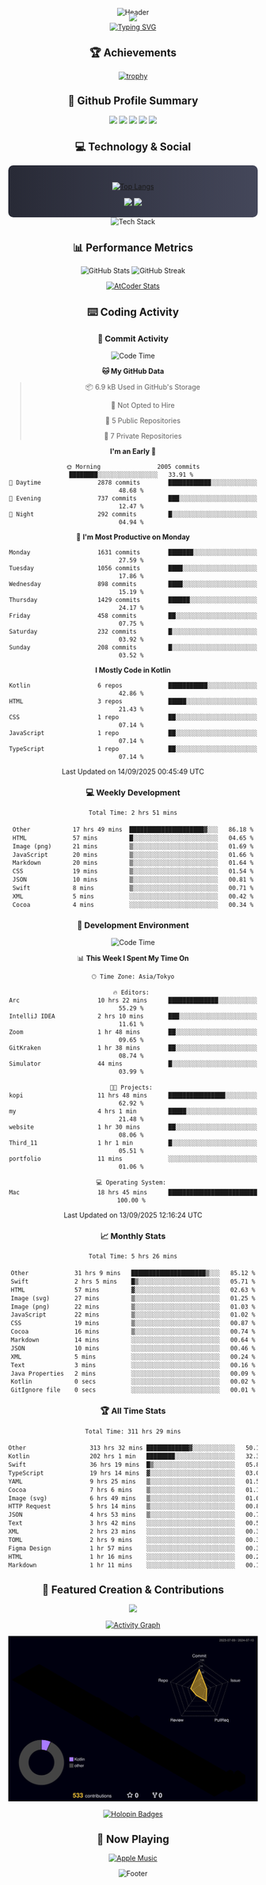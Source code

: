 <div align="center">
  
![Header](https://capsule-render.vercel.app/api?type=waving&color=gradient&customColorList=12&height=300&section=header&text=Welcome%20to%20Batapii's%20Universe&fontSize=50&animation=fadeIn&fontAlignY=40&desc=Android%20Developer%20|%20Kotlin%20LOVE%20)

<div style="margin-top: -20px;">
  <img src="https://readme-typing-svg.herokuapp.com/?lines=Crafting+Android+Experiences;Building+Tomorrow's+Apps+Today;Always+Learning,+Always+Growing&font=Fira%20Code&center=true&width=440&height=45&color=f75c7e&vCenter=true&size=22&pause=1000">
</div>

<a href="https://git.io/typing-svg">
  <img src="https://readme-typing-svg.demolab.com?font=Fira+Code&weight=600&size=28&duration=4000&pause=1000&center=true&vCenter=true&width=800&lines=Hey+there!+I'm+Batapii+%F0%9F%91%8B;Android+Developer+from+Japan+%F0%9F%87%AF%F0%9F%87%B5" alt="Typing SVG" />
</a>

## 🏆 Achievements

[![trophy](https://github-profile-trophy.vercel.app/?username=batapii&theme=onestar&no-frame=true&no-bg=true&column=8&rank=SECRET,SSS,SS,S,AAA,AA,A,B,C,?&margin-w=10&margin-h=10)](https://github.com/ryo-ma/github-profile-trophy)

## 🎯 Github Profile Summary

<div align="center">
  <img src="http://github-profile-summary-cards.vercel.app/api/cards/profile-details?username=batapii&theme=radical" />
  <img src="http://github-profile-summary-cards.vercel.app/api/cards/repos-per-language?username=batapii&theme=radical" />
  <img src="http://github-profile-summary-cards.vercel.app/api/cards/most-commit-language?username=batapii&theme=radical" />
  <img src="http://github-profile-summary-cards.vercel.app/api/cards/stats?username=batapii&theme=radical" />
  <img src="http://github-profile-summary-cards.vercel.app/api/cards/productive-time?username=batapii&theme=radical" />
</div>

## 💻 Technology & Social

<div align="center" style="background: linear-gradient(to right, #282A36, #44475A); padding: 20px; border-radius: 10px;">

[![Top Langs](https://github-readme-stats.vercel.app/api/top-langs/?username=batapii
)](https://github.com/anuraghazra/github-readme-stats)

<div style="margin-top: 15px">
<a href="https://github.com/batapii"><img src="https://img.shields.io/github/followers/batapii?style=for-the-badge&logo=github&label=Follow&color=ff6e96&labelColor=282A36"/></a>
<a href="https://twitter.com/batapii3939"><img src="https://img.shields.io/twitter/follow/batapii?style=for-the-badge&logo=twitter&color=1DA1F2&labelColor=282A36&label= Twitter"/></a>
</div>

</div>

<div align="center">
<img src="https://github-readme-tech-stack.vercel.app/api/cards?title=Tech+Stack&align=center&titleAlign=center&fontSize=20&lineHeight=10&lineCount=4&theme=github_dark&width=800&bg=%230D1117&badge=%23161B22&border=%2321262D&titleColor=%2358A6FF&line1=kotlin%2Ckotlin%2C0095D5%3Bandroid%2Candroid%2C00ff00%3Bjetpackcompose%2Cjetpack%2C4285F4%3B&line2=swift%2Cswift%2CFA7343%3Bfirebase%2Cfirebase%2CFFCA28%3Bgithub%2Cgithub%2C181717%3B&line3=typescript%2Ctypescript%2C3178C6%3Bgraphql%2Cgraphql%2CE10098%3Bsupabase%2Csupabase%2C3FCF8E%3B&line4=gradle%2Cgradle%2C02303A%3Bgitkraken%2Cgitkraken%2C179287%3Bpostman%2Cpostman%2CFF6C37%3B" alt="Tech Stack" />
</div>



## 📊 Performance Metrics

<div align="center">

![GitHub Stats](https://github-readme-stats.vercel.app/api?username=batapii&show_icons=true&theme=radical&hide_border=true&bg_color=0D1117)
![GitHub Streak](https://github-readme-streak-stats.herokuapp.com/?user=batapii&theme=radical&hide_border=true&background=0D1117)

[![AtCoder Stats](https://atcoder-readme-stats.vercel.app/stats/batapii3939?theme=dark&show_history=5&width=495)](https://github.com/iwbc-mzk/atcoder-readme-stats)

</div>

## ⌨️ Coding Activity

### 🌟 Commit Activity
<!--START_SECTION:commit-stats-->
![Code Time](http://img.shields.io/badge/Code%20Time-627%20hrs%2013%20mins-blue)

**🐱 My GitHub Data** 

> 📦 6.9 kB Used in GitHub's Storage 
 > 
> 🚫 Not Opted to Hire
 > 
> 📜 5 Public Repositories 
 > 
> 🔑 7 Private Repositories 
 > 
**I'm an Early 🐤** 

```text
🌞 Morning                2005 commits        ████████░░░░░░░░░░░░░░░░░   33.91 % 
🌆 Daytime                2878 commits        ████████████░░░░░░░░░░░░░   48.68 % 
🌃 Evening                737 commits         ███░░░░░░░░░░░░░░░░░░░░░░   12.47 % 
🌙 Night                  292 commits         █░░░░░░░░░░░░░░░░░░░░░░░░   04.94 % 
```
📅 **I'm Most Productive on Monday** 

```text
Monday                   1631 commits        ███████░░░░░░░░░░░░░░░░░░   27.59 % 
Tuesday                  1056 commits        ████░░░░░░░░░░░░░░░░░░░░░   17.86 % 
Wednesday                898 commits         ████░░░░░░░░░░░░░░░░░░░░░   15.19 % 
Thursday                 1429 commits        ██████░░░░░░░░░░░░░░░░░░░   24.17 % 
Friday                   458 commits         ██░░░░░░░░░░░░░░░░░░░░░░░   07.75 % 
Saturday                 232 commits         █░░░░░░░░░░░░░░░░░░░░░░░░   03.92 % 
Sunday                   208 commits         █░░░░░░░░░░░░░░░░░░░░░░░░   03.52 % 
```


**I Mostly Code in Kotlin** 

```text
Kotlin                   6 repos             ███████████░░░░░░░░░░░░░░   42.86 % 
HTML                     3 repos             █████░░░░░░░░░░░░░░░░░░░░   21.43 % 
CSS                      1 repo              ██░░░░░░░░░░░░░░░░░░░░░░░   07.14 % 
JavaScript               1 repo              ██░░░░░░░░░░░░░░░░░░░░░░░   07.14 % 
TypeScript               1 repo              ██░░░░░░░░░░░░░░░░░░░░░░░   07.14 % 
```




 Last Updated on 14/09/2025 00:45:49 UTC
<!--END_SECTION:commit-stats-->

### 💻 Weekly Development
<!--START_SECTION:wakatime-->

```txt
Total Time: 2 hrs 51 mins

Other            17 hrs 49 mins  █████████████████████▓░░░   86.18 %
HTML             57 mins         █░░░░░░░░░░░░░░░░░░░░░░░░   04.65 %
Image (png)      21 mins         ▒░░░░░░░░░░░░░░░░░░░░░░░░   01.69 %
JavaScript       20 mins         ▒░░░░░░░░░░░░░░░░░░░░░░░░   01.66 %
Markdown         20 mins         ▒░░░░░░░░░░░░░░░░░░░░░░░░   01.64 %
CSS              19 mins         ▒░░░░░░░░░░░░░░░░░░░░░░░░   01.54 %
JSON             10 mins         ▒░░░░░░░░░░░░░░░░░░░░░░░░   00.81 %
Swift            8 mins          ▒░░░░░░░░░░░░░░░░░░░░░░░░   00.71 %
XML              5 mins          ░░░░░░░░░░░░░░░░░░░░░░░░░   00.42 %
Cocoa            4 mins          ░░░░░░░░░░░░░░░░░░░░░░░░░   00.34 %
```

<!--END_SECTION:wakatime-->

### 🔨 Development Environment
<!--START_SECTION:dev-stats-->
![Code Time](http://img.shields.io/badge/Code%20Time-626%20hrs%2047%20mins-blue)

📊 **This Week I Spent My Time On** 

```text
🕑︎ Time Zone: Asia/Tokyo

🔥 Editors: 
Arc                      10 hrs 22 mins      ██████████████░░░░░░░░░░░   55.29 % 
IntelliJ IDEA            2 hrs 10 mins       ███░░░░░░░░░░░░░░░░░░░░░░   11.61 % 
Zoom                     1 hr 48 mins        ██░░░░░░░░░░░░░░░░░░░░░░░   09.65 % 
GitKraken                1 hr 38 mins        ██░░░░░░░░░░░░░░░░░░░░░░░   08.74 % 
Simulator                44 mins             █░░░░░░░░░░░░░░░░░░░░░░░░   03.99 % 

🐱‍💻 Projects: 
kopi                     11 hrs 48 mins      ████████████████░░░░░░░░░   62.92 % 
my                       4 hrs 1 min         █████░░░░░░░░░░░░░░░░░░░░   21.48 % 
website                  1 hr 30 mins        ██░░░░░░░░░░░░░░░░░░░░░░░   08.06 % 
Third_11                 1 hr 1 min          █░░░░░░░░░░░░░░░░░░░░░░░░   05.51 % 
portfolio                11 mins             ░░░░░░░░░░░░░░░░░░░░░░░░░   01.06 % 

💻 Operating System: 
Mac                      18 hrs 45 mins      █████████████████████████   100.00 % 
```


 Last Updated on 13/09/2025 12:16:24 UTC
<!--END_SECTION:dev-stats-->

### 📈 Monthly Stats
<!--START_SECTION:wakamonth-->

```txt
Total Time: 5 hrs 26 mins

Other             31 hrs 9 mins   █████████████████████▒░░░   85.12 %
Swift             2 hrs 5 mins    █▒░░░░░░░░░░░░░░░░░░░░░░░   05.71 %
HTML              57 mins         ▓░░░░░░░░░░░░░░░░░░░░░░░░   02.63 %
Image (svg)       27 mins         ▒░░░░░░░░░░░░░░░░░░░░░░░░   01.25 %
Image (png)       22 mins         ▒░░░░░░░░░░░░░░░░░░░░░░░░   01.03 %
JavaScript        22 mins         ▒░░░░░░░░░░░░░░░░░░░░░░░░   01.02 %
CSS               19 mins         ▒░░░░░░░░░░░░░░░░░░░░░░░░   00.87 %
Cocoa             16 mins         ▒░░░░░░░░░░░░░░░░░░░░░░░░   00.74 %
Markdown          14 mins         ░░░░░░░░░░░░░░░░░░░░░░░░░   00.64 %
JSON              10 mins         ░░░░░░░░░░░░░░░░░░░░░░░░░   00.46 %
XML               5 mins          ░░░░░░░░░░░░░░░░░░░░░░░░░   00.24 %
Text              3 mins          ░░░░░░░░░░░░░░░░░░░░░░░░░   00.16 %
Java Properties   2 mins          ░░░░░░░░░░░░░░░░░░░░░░░░░   00.09 %
Kotlin            0 secs          ░░░░░░░░░░░░░░░░░░░░░░░░░   00.02 %
GitIgnore file    0 secs          ░░░░░░░░░░░░░░░░░░░░░░░░░   00.01 %
```

<!--END_SECTION:wakamonth-->

### 🏆 All Time Stats
<!--START_SECTION:wakaalltime-->

```txt
Total Time: 311 hrs 29 mins

Other                  313 hrs 32 mins ████████████▓░░░░░░░░░░░░   50.16 %
Kotlin                 202 hrs 1 min   ████████░░░░░░░░░░░░░░░░░   32.32 %
Swift                  36 hrs 19 mins  █▒░░░░░░░░░░░░░░░░░░░░░░░   05.81 %
TypeScript             19 hrs 14 mins  ▓░░░░░░░░░░░░░░░░░░░░░░░░   03.08 %
YAML                   9 hrs 25 mins   ▒░░░░░░░░░░░░░░░░░░░░░░░░   01.51 %
Cocoa                  7 hrs 6 mins    ▒░░░░░░░░░░░░░░░░░░░░░░░░   01.14 %
Image (svg)            6 hrs 49 mins   ▒░░░░░░░░░░░░░░░░░░░░░░░░   01.09 %
HTTP Request           5 hrs 14 mins   ▒░░░░░░░░░░░░░░░░░░░░░░░░   00.84 %
JSON                   4 hrs 53 mins   ▒░░░░░░░░░░░░░░░░░░░░░░░░   00.78 %
Text                   3 hrs 42 mins   ░░░░░░░░░░░░░░░░░░░░░░░░░   00.59 %
XML                    2 hrs 23 mins   ░░░░░░░░░░░░░░░░░░░░░░░░░   00.38 %
TOML                   2 hrs 9 mins    ░░░░░░░░░░░░░░░░░░░░░░░░░   00.35 %
Figma Design           1 hr 57 mins    ░░░░░░░░░░░░░░░░░░░░░░░░░   00.31 %
HTML                   1 hr 16 mins    ░░░░░░░░░░░░░░░░░░░░░░░░░   00.20 %
Markdown               1 hr 11 mins    ░░░░░░░░░░░░░░░░░░░░░░░░░   00.19 %
```

<!--END_SECTION:wakaalltime-->


## 🌟 Featured Creation & Contributions

<div align="center">
  <a href="https://github.com/batapii/ToDoSNS">
    <img src="https://github-readme-stats.vercel.app/api/pin/?username=batapii&repo=ToDoSNS&theme=radical&hide_border=true&bg_color=0D1117" />
  </a>

[![Activity Graph](https://github-readme-activity-graph.vercel.app/graph?username=batapii&custom_title=Contribution%20Graph&hide_border=true&theme=radical&bg_color=0D1117)](https://github.com/ashutosh00710/github-readme-activity-graph)

![3D Contrib](./profile-3d-contrib/profile-night-rainbow.svg)

[![Holopin Badges](https://holopin.me/batapii)](https://holopin.io/@batapii)

</div>

## 🎵 Now Playing

<div align="center">
  
[![Apple Music](https://music-profile.rayriffy.com/theme/dark.svg?uid=001005.6598667d2ffd4a10a4f429edd0ba24c4.1156)](https://github.com/rayriffy/apple-music-github-profile)

</div>

![Footer](https://capsule-render.vercel.app/api?type=waving&color=gradient&customColorList=12&height=100&section=footer)

</div>
